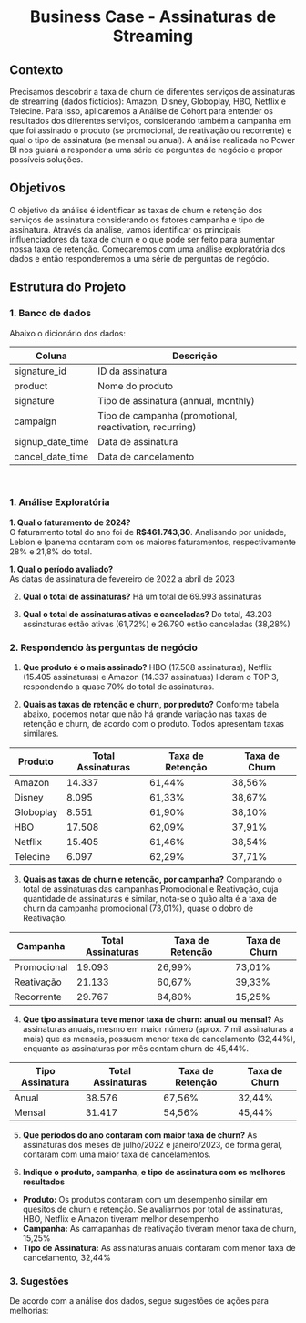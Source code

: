 <h1 align="center">Business Case - Assinaturas de Streaming</h1>

## Contexto
Precisamos descobrir a taxa de churn de diferentes serviços de assinaturas de streaming (dados fictícios): Amazon, Disney, Globoplay, HBO, Netflix e Telecine. Para isso, aplicaremos a Análise de Cohort para entender os resultados dos diferentes serviços, considerando também a campanha em que foi assinado o produto (se promocional, de reativação ou recorrente) e qual o tipo de assinatura (se mensal ou anual). A análise realizada no Power BI nos guiará a responder a uma série de perguntas de negócio e propor possíveis soluções.

## Objetivos
O objetivo da análise é identificar as taxas de churn e retenção dos serviços de assinatura considerando os fatores campanha e tipo de assinatura. Através da análise, vamos identificar os principais influenciadores da taxa de churn e o que pode ser feito para aumentar nossa taxa de retenção. Começaremos com uma análise exploratória dos dados e então responderemos a uma série de perguntas de negócio.

## Estrutura do Projeto
### 1. Banco de dados
Abaixo o dicionário dos dados:

| Coluna | Descrição |
|--------|-----------|
| signature_id | ID da assinatura |
| product | Nome do produto |
| signature | Tipo de assinatura (annual, monthly) |
| campaign | Tipo de campanha (promotional, reactivation, recurring)|
| signup_date_time | Data de assinatura |
| cancel_date_time | Data de cancelamento |

<br>

### 1. Análise Exploratória

**1. Qual o faturamento de 2024?**  
O faturamento total do ano foi de **R$461.743,30**. Analisando por unidade, Leblon e Ipanema contaram com os maiores faturamentos, respectivamente 28% e 21,8% do total.

**1. Qual o período avaliado?**  
As datas de assinatura de fevereiro de 2022 a abril de 2023

2. **Qual o total de assinaturas?**
   Há um total de 69.993 assinaturas

3. **Qual o total de assinaturas ativas e canceladas?**
   Do total, 43.203 assinaturas estão ativas (61,72%) e 26.790 estão canceladas (38,28%)

### 2. Respondendo às perguntas de negócio

1. **Que produto é o mais assinado?**
   HBO (17.508 assinaturas), Netflix (15.405 assinaturas) e Amazon (14.337 assinatuas) lideram o TOP 3, respondendo a quase 70% do total de assinaturas.
   
2. **Quais as taxas de retenção e churn, por produto?**
   Conforme tabela abaixo, podemos notar que não há grande variação nas taxas de retenção e churn, de acordo com o produto. Todos apresentam taxas similares.

| Produto   | Total Assinaturas | Taxa de Retenção | Taxa de Churn |
|-----------|-------------------|------------------|---------------|
| Amazon    | 14.337 | 61,44% | 38,56% |
| Disney    | 8.095  | 61,33% | 38,67% |
| Globoplay | 8.551  | 61,90% | 38,10% |
| HBO       | 17.508 | 62,09% | 37,91% |
| Netflix   | 15.405 | 61,46% | 38,54% |
| Telecine  | 6.097  | 62,29% | 37,71% | 

3. **Quais as taxas de churn e retenção, por campanha?**
   Comparando o total de assinaturas das campanhas Promocional e Reativação, cuja quantidade de assinaturas é similar, nota-se o quão alta é a taxa de churn da campanha promocional (73,01%), quase o dobro de Reativação.

| Campanha  | Total Assinaturas | Taxa de Retenção | Taxa de Churn |
|-----------|-------------------|------------------|---------------|
| Promocional | 19.093 | 26,99% | 73,01% |
| Reativação  | 21.133 | 60,67% | 39,33% |
| Recorrente  | 29.767 | 84,80% | 15,25% |

4. **Que tipo assinatura teve menor taxa de churn: anual ou mensal?**
   As assinaturas anuais, mesmo em maior número (aprox. 7 mil assinaturas a mais) que as mensais, possuem menor taxa de cancelamento (32,44%), enquanto as assinaturas por mês contam churn de 45,44%.

| Tipo Assinatura  | Total Assinaturas | Taxa de Retenção | Taxa de Churn |
|------------------|-------------------|------------------|---------------|
| Anual   | 38.576 | 67,56% | 32,44% |
| Mensal  | 31.417 | 54,56% | 45,44% |

5. **Que períodos do ano contaram com maior taxa de churn?**
   As assinaturas dos meses de julho/2022 e janeiro/2023, de forma geral, contaram com uma maior taxa de cancelamentos.

6. **Indique o produto, campanha, e tipo de assinatura com os melhores resultados**
   
* **Produto:** Os produtos contaram com um desempenho similar em quesitos de churn e retenção. Se avaliarmos por total de assinaturas, HBO, Netflix e Amazon tiveram melhor desempenho
* **Campanha:** As camapanhas de reativação tiveram menor taxa de churn, 15,25%
* **Tipo de Assinatura:** As assinaturas anuais contaram com menor taxa de cancelamento, 32,44%

### 3. Sugestões
De acordo com a análise dos dados, segue sugestões de ações para melhorias:
